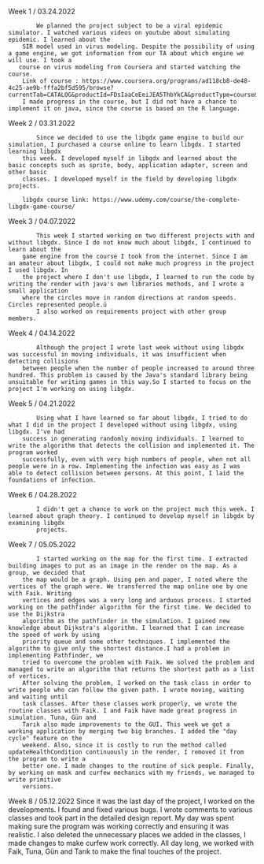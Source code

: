 Week 1 / 03.24.2022

            We planned the project subject to be a viral epidemic simulator. I watched various videos on youtube about simulating epidemic. I learned about the 
        SIR model used in virus modeling. Despite the possibility of using a game engine, we got information from our TA about which engine we will use. I took a 
       course on virus modeling from Coursera and started watching the course. 
        Link of course : https://www.coursera.org/programs/ad118cb8-de48-4c25-ae9b-fffa2bf5d595/browse?currentTab=CATALOG&productId=FDsIaaCeEeiJEA5ThbYkCA&productType=course&query=SIR+model&showMiniModal=true
        I made progress in the course, but I did not have a chance to implement it on java, since the course is based on the R language.



Week 2 / 03.31.2022

            Since we decided to use the libgdx game engine to build our simulation, I purchased a course online to learn libgdx. I started learning libgdx 
        this week. I developed myself in libgdx and learned about the basic concepts such as sprite, body, application adapter, screen and other basic 
        classes. I developed myself in the field by developing libgdx projects.

        libgdx course link: https://www.udemy.com/course/the-complete-libgdx-game-course/


Week 3 / 04.07.2022

            This week I started working on two different projects with and without libgdx. Since I do not know much about libgdx, I continued to learn about the 
        game engine from the course I took from the internet. Since I am an amateur about libgdx, I could not make much progress in the project I used libgdx. In 
        the project where I don't use libgdx, I learned to run the code by writing the render with java's own libraries methods, and I wrote a small application 
        where the circles move in random directions at random speeds. Circles represented people.ü
            I also worked on requirements project with other group members.

Week 4 / 04.14.2022

        
            Although the project I wrote last week without using libgdx was successful in moving individuals, it was insufficient when detecting collisions 
        between people when the number of people increased to around three hundred. This problem is caused by the Java's standard library being unsuitable for writing games in this way.So I started to focus on the project I'm working on using libgdx.

Week 5 / 04.21.2022

            Using what I have learned so far about libgdx, I tried to do what I did in the project I developed without using libgdx, using libgdx. I've had 
        success in generating randomly moving individuals. I learned to write the algorithm that detects the collision and implemented it. The program worked 
        successfully, even with very high numbers of people, when not all people were in a row. Implementing the infection was easy as I was able to detect collision between persons. At this point, I laid the foundations of infection.


Week 6 / 04.28.2022

            I didn't get a chance to work on the project much this week. I learned about graph theory. I continued to develop myself in libgdx by examining libgdx 
            projects.
        

Week 7 / 05.05.2022

            I started working on the map for the first time. I extracted building images to put as an image in the render on the map. As a group, we decided that 
        the map would be a graph. Using pen and paper, I noted where the vertices of the graph were. We transferred the map online one by one with Faik. Writing 
        vertices and edges was a very long and arduous process. I started working on the pathfinder algorithm for the first time. We decided to use the Dijkstra 
        algorithm as the pathfinder in the simulation. I gained new knowledge about Dijkstra's algorithm. I learned that I can increase the speed of work by using 
        priority queue and some other techniques. I implemented the algorithm to give only the shortest distance.I had a problem in implementing Pathfinder, we 
        tried to overcome the problem with Faik. We solved the problem and managed to write an algorithm that returns the shortest path as a list of vertices. 
        After solving the problem, I worked on the task class in order to write people who can follow the given path. I wrote moving, waiting and waiting until 
        task classes. After these classes work properly, we wrote the routine classes with Faik. I and Faik have made great progress in simulation. Tuna, Gün and 
        Tarık also made improvements to the GUI. This week we got a working application by merging two big branches. I added the "day cycle" feature on the 
        weekend. Also, since it is costly to run the method called updateHealthCondition continuously in the render, I removed it from the program to write a 
        better one. I made changes to the routine of sick people. Finally, by working on mask and curfew mechanics with my friends, we managed to write primitive 
        versions.



Week 8 / 05.12.2022
            Since it was the last day of the project, I worked on the developments. I found and fixed various bugs. I wrote comments to various classes and took 
        part in the detailed design report. My day was spent making sure the program was working correctly and ensuring it was realistic. I also deleted the 
        unnecessary places we added in the classes, I made changes to make curfew work correctly. All day long, we worked with Faik, Tuna, Gün and Tarık to make 
        the final touches of the project.

